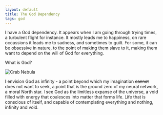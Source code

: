 ```yaml
---
layout: default
title: The God Dependency
tags: god
---
```


I have a God dependency. It appears when I am going through trying times, a turbulent flight for instance. It mostly leads me to happiness, on rare occassions it leads me to sadness, and sometimes to guilt. For some, it can be obsessive in nature, to the point of making them slave to it, making them want to depend on the will of God for everything.

What is God?

![Crab Nebula](https://www.nasa.gov/images/content/148387main_image_feature_567_ys_full.jpg)

I envision God as infinity - a point beyond which my imagination ~~cannot~~ does not want to seek, a point that is the ground zero of my neural network, a moral North star. I see God as the limitless expanse of the universe, a void filled with energy that coalesces into matter that forms life. Life that is conscious of itself, and capable of contemplating everything and nothing, infinity and void.
